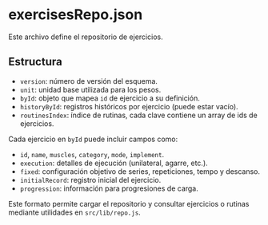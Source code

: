 # exercisesRepo.json

Este archivo define el repositorio de ejercicios.

## Estructura

- `version`: número de versión del esquema.
- `unit`: unidad base utilizada para los pesos.
- `byId`: objeto que mapea `id` de ejercicio a su definición.
- `historyById`: registros históricos por ejercicio (puede estar vacío).
- `routinesIndex`: índice de rutinas, cada clave contiene un array de ids de ejercicios.

Cada ejercicio en `byId` puede incluir campos como:

- `id`, `name`, `muscles`, `category`, `mode`, `implement`.
- `execution`: detalles de ejecución (unilateral, agarre, etc.).
- `fixed`: configuración objetivo de series, repeticiones, tempo y descanso.
- `initialRecord`: registro inicial del ejercicio.
- `progression`: información para progresiones de carga.

Este formato permite cargar el repositorio y consultar ejercicios o rutinas mediante utilidades en `src/lib/repo.js`.
